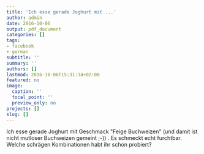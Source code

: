 ```yaml
---
title: 'Ich esse gerade Joghurt mit ...'
author: admin
date: 2016-10-06
output: pdf_document
categories: []
tags:
- facebook
- german
subtitle: ''
summary: ''
authors: []
lastmod: 2016-10-06T15:31:34+02:00
featured: no
image:
  caption: ''
  focal_point: ''
  preview_only: no
projects: []
slug: []
---
```

Ich esse gerade Joghurt mit Geschmack "Feige Buchweizen" (und damit ist nicht mutloser Buchweizen gemeint ;-)) . Es schmeckt echt furchtbar. Welche schrägen Kombinationen habt ihr schon probiert?

